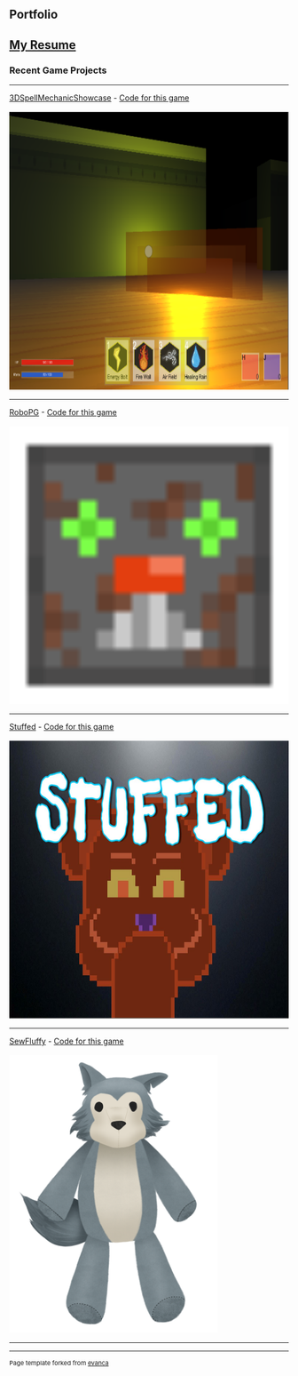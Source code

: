 ## Portfolio

[My Resume](/Andrew%20Wang%20Resume.pdf)
---

### Recent Game Projects
---

[3DSpellMechanicShowcase](https://meateor.itch.io/spellgame) - <a href="https://github.com/Meateoreo/AndrewWangCodes/">Code for this game</a>
<br><br>
<img src="images/Spell.PNG?raw=true" height="500">

---
[RoboPG](https://meateor.itch.io/robopg) - <a href="https://github.com/Meateoreo/AndrewWangCodes/tree/master/RoboPG">Code for this game</a>
<br><br>
<img src="images/Rust.png?raw=true" height="500">

---
[Stuffed](https://meateor.itch.io/stuffed) - <a href="https://github.com/Meateoreo/AndrewWangCodes/tree/master/RoboPG">Code for this game</a>
<br><br>
<img src="images/LosePic.JPG?raw=true" height="500">

---
[SewFluffy](https://meateor.itch.io/sewfluffy) - <a href="https://github.com/Meateoreo/AndrewWangCodes/tree/master/RoboPG">Code for this game</a>
<br><br>
<img src="images/Wolf_Base.png?raw=true" height="500">

---




---
<p style="font-size:11px">Page template forked from <a href="https://github.com/evanca/quick-portfolio">evanca</a></p>
<!-- Remove above link if you don't want to attibute -->
